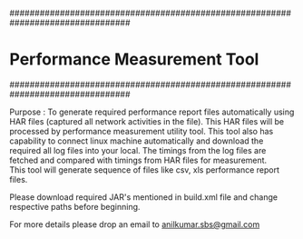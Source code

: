 ################################################################################
#                      Performance Measurement Tool 
################################################################################

Purpose : To generate required performance report files automatically using HAR files (captured all network activities in the file).
		  This HAR files will be processed by performance measurement utility tool.
		  This tool also has capability to connect linux machine automatically and download the required all log files into your local.
		  The timings from the log files are fetched and compared with timings from HAR files for measurement.	  
		  This tool will generate sequence of files like csv, xls performance report files.
		  
Please download required JAR's mentioned in build.xml file and change respective paths before beginning.


For more details please drop an email to anilkumar.sbs@gmail.com